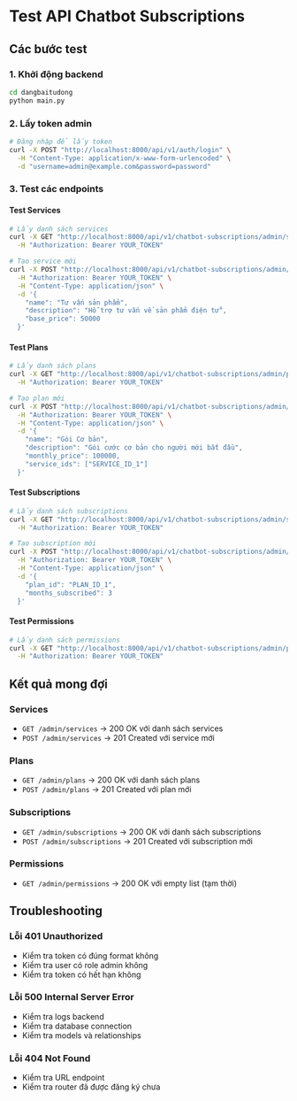 # Test API Chatbot Subscriptions

## Các bước test

### 1. Khởi động backend
```bash
cd dangbaitudong
python main.py
```

### 2. Lấy token admin
```bash
# Đăng nhập để lấy token
curl -X POST "http://localhost:8000/api/v1/auth/login" \
  -H "Content-Type: application/x-www-form-urlencoded" \
  -d "username=admin@example.com&password=password"
```

### 3. Test các endpoints

#### Test Services
```bash
# Lấy danh sách services
curl -X GET "http://localhost:8000/api/v1/chatbot-subscriptions/admin/services" \
  -H "Authorization: Bearer YOUR_TOKEN"

# Tạo service mới
curl -X POST "http://localhost:8000/api/v1/chatbot-subscriptions/admin/services" \
  -H "Authorization: Bearer YOUR_TOKEN" \
  -H "Content-Type: application/json" \
  -d '{
    "name": "Tư vấn sản phẩm",
    "description": "Hỗ trợ tư vấn về sản phẩm điện tử",
    "base_price": 50000
  }'
```

#### Test Plans
```bash
# Lấy danh sách plans
curl -X GET "http://localhost:8000/api/v1/chatbot-subscriptions/admin/plans" \
  -H "Authorization: Bearer YOUR_TOKEN"

# Tạo plan mới
curl -X POST "http://localhost:8000/api/v1/chatbot-subscriptions/admin/plans" \
  -H "Authorization: Bearer YOUR_TOKEN" \
  -H "Content-Type: application/json" \
  -d '{
    "name": "Gói Cơ bản",
    "description": "Gói cước cơ bản cho người mới bắt đầu",
    "monthly_price": 100000,
    "service_ids": ["SERVICE_ID_1"]
  }'
```

#### Test Subscriptions
```bash
# Lấy danh sách subscriptions
curl -X GET "http://localhost:8000/api/v1/chatbot-subscriptions/admin/subscriptions" \
  -H "Authorization: Bearer YOUR_TOKEN"

# Tạo subscription mới
curl -X POST "http://localhost:8000/api/v1/chatbot-subscriptions/admin/subscriptions" \
  -H "Authorization: Bearer YOUR_TOKEN" \
  -H "Content-Type: application/json" \
  -d '{
    "plan_id": "PLAN_ID_1",
    "months_subscribed": 3
  }'
```

#### Test Permissions
```bash
# Lấy danh sách permissions
curl -X GET "http://localhost:8000/api/v1/chatbot-subscriptions/admin/permissions" \
  -H "Authorization: Bearer YOUR_TOKEN"
```

## Kết quả mong đợi

### Services
- `GET /admin/services` → 200 OK với danh sách services
- `POST /admin/services` → 201 Created với service mới

### Plans
- `GET /admin/plans` → 200 OK với danh sách plans
- `POST /admin/plans` → 201 Created với plan mới

### Subscriptions
- `GET /admin/subscriptions` → 200 OK với danh sách subscriptions
- `POST /admin/subscriptions` → 201 Created với subscription mới

### Permissions
- `GET /admin/permissions` → 200 OK với empty list (tạm thời)

## Troubleshooting

### Lỗi 401 Unauthorized
- Kiểm tra token có đúng format không
- Kiểm tra user có role admin không
- Kiểm tra token có hết hạn không

### Lỗi 500 Internal Server Error
- Kiểm tra logs backend
- Kiểm tra database connection
- Kiểm tra models và relationships

### Lỗi 404 Not Found
- Kiểm tra URL endpoint
- Kiểm tra router đã được đăng ký chưa 